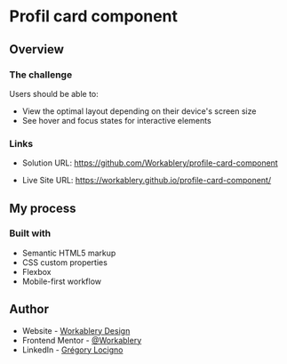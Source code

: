 # Profil card component

## Overview

### The challenge

Users should be able to:

- View the optimal layout depending on their device's screen size
- See hover and focus states for interactive elements

### Links

- Solution URL: https://github.com/Workablery/profile-card-component

- Live Site URL: https://workablery.github.io/profile-card-component/

## My process

### Built with

- Semantic HTML5 markup
- CSS custom properties
- Flexbox
- Mobile-first workflow

## Author

- Website - [Workablery Design](https://github.com/Workablery)
- Frontend Mentor - [@Workablery](https://www.frontendmentor.io/profile/Workablery)
- LinkedIn - [Grégory Locigno](https://www.linkedin.com/in/greglocigno/)
